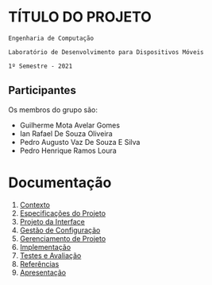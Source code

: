 # TÍTULO DO PROJETO

`Engenharia de Computação`

`Laboratório de Desenvolvimento para Dispositivos Móveis`

`1º Semestre - 2021`

## Participantes

Os membros do grupo são: 
- Guilherme Mota Avelar Gomes
- Ian Rafael De Souza Oliveira
- Pedro Augusto Vaz De Souza E Silva
- Pedro Henrique Ramos Loura

# Documentação

1. [Contexto](docs/1-Contexto.md)
2. [Especificações do Projeto](docs/2-Especificação.md)
3. [Projeto da Interface](docs/3-Interface.md)
4. [Gestão de Configuração](docs/4-Gestão-Configuração.md)
5. [Gerenciamento de Projeto](docs/5-Gerenciamento-Projeto.md)
6. [Implementação](docs/6-Implementação.md)
7. [Testes e Avaliação](docs/7-Testes.md)
8. [Referências](docs/8-Referências.md)
9. [Apresentação](docs/9-Apresentação.md)
